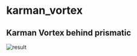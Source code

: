 # karman_vortex
## Karman Vortex behind prismatic
![result](https://github.com/cagalliorb/karman_vortex/blob/media/karman1.gif)
